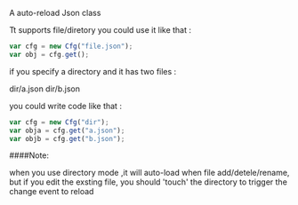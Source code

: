A auto-reload Json class

Tt supports file/diretory
you could use it like that :

```js
var cfg = new Cfg("file.json");
var obj = cfg.get();
```

if you specify a directory and it has two files :

dir/a.json 
dir/b.json

you could write code like that :

```js
var cfg = new Cfg("dir");
var obja = cfg.get("a.json");
var objb = cfg.get("b.json");
```

####Note:


when you use directory mode ,it will auto-load when 
file add/detele/rename, but if you edit the exsting file,
you should 'touch' the directory to trigger the change event
to reload 

